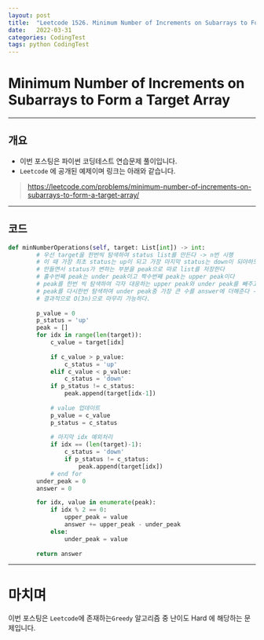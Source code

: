 ```yaml
---
layout: post
title:  "Leetcode 1526. Minimum Number of Increments on Subarrays to Form a Target Array in Python3"
date:   2022-03-31
categories: CodingTest
tags: python CodingTest
---
```

# Minimum Number of Increments on Subarrays to Form a Target Array
---

## 개요

* 이번 포스팅은 파이썬 코딩테스트 연습문제 풀이입니다.
* `Leetcode` 에 공개된 예제이며 링크는 아래와 같습니다.

> <https://leetcode.com/problems/minimum-number-of-increments-on-subarrays-to-form-a-target-array/>
    
---
    
## 코드

```python
def minNumberOperations(self, target: List[int]) -> int:
        # 우선 target을 한번씩 탐색하여 status list를 만든다 -> n번 시행
        # 이 때 가장 최초 status는 up이 되고 가장 마지막 status는 down이 되야하므로 처음과 마지막 값을 0으로 지정한다.
        # 만들면서 status가 변하는 부분을 peak으로 따로 list를 저장한다
        # 홀수번째 peak는 under peak이고 짝수번째 peak는 upper peak이다
        # peak를 한번 씩 탐색하여 각자 대응하는 upper peak와 under peak를 빼주고 answer에 더해준다 -> n번 독립시행
        # peak를 다시한번 탐색하여 under peak중 가장 큰 수를 answer에 더해준다 -> n번 독립시행
        # 결과적으로 O(3n)으로 마무리 가능하다.
        
        p_value = 0
        p_status = 'up'
        peak = []
        for idx in range(len(target)):
            c_value = target[idx]
            
            if c_value > p_value:
                c_status = 'up'
            elif c_value < p_value:
                c_status = 'down'
            if p_status != c_status:
                peak.append(target[idx-1])
            
            # value 업데이트
            p_value = c_value
            p_status = c_status
            
            # 마지막 idx 예외처리
            if idx == (len(target)-1):
                c_status = 'down'
                if p_status != c_status:
                    peak.append(target[idx])
            # end for
        under_peak = 0
        answer = 0

        for idx, value in enumerate(peak):
            if idx % 2 == 0:
                upper_peak = value
                answer += upper_peak - under_peak
            else:
                under_peak = value
        
        return answer
```

---
# 마치며
이번 포스팅은 `Leetcode`에 존재하는`Greedy` 알고리즘 중 난이도 Hard 에 해당하는 문제입니다.  